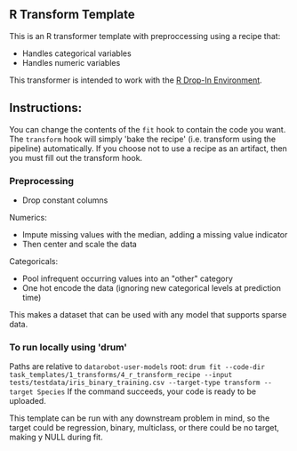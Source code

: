 ## R Transform Template

This is an R transformer template with preproccessing using a recipe that:
- Handles categorical variables
- Handles numeric variables

This transformer is intended to work with the [R Drop-In Environment](../../../public_dropin_environments/r_lang/).

## Instructions:
You can change the contents of the `fit` hook to contain the code you want. The `transform` hook will simply 'bake the recipe'
(i.e. transform using the pipeline) automatically. If you choose not to use a recipe as an artifact, then you must fill out the
transform hook.


### Preprocessing
- Drop constant columns

Numerics:
- Impute missing values with the median, adding a missing value indicator
- Then center and scale the data

Categoricals:
- Pool infrequent occurring values into an "other" category
- One hot encode the data (ignoring new categorical levels at prediction time)

This makes a dataset that can be used with any model that supports sparse data.

### To run locally using 'drum'
Paths are relative to `datarobot-user-models` root:
`drum fit --code-dir task_templates/1_transforms/4_r_transform_recipe --input tests/testdata/iris_binary_training.csv --target-type transform --target Species`
If the command succeeds, your code is ready to be uploaded. 

This template can be run with any downstream problem in mind, so the target could be regression, binary, multiclass, or 
there could be no target, making y NULL during fit.
